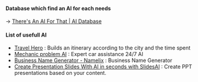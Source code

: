 
#### Database which find an AI for each needs

→ [There's An AI For That | AI Database](https://theresanaiforthat.com/)


#### List of usefull AI

- [Travel Hero](https://gpt-travel-advisor.vercel.app/) : Builds an itinerary according to the city and the time spent
- [Mechanic problem AI](https://mechanic.fora.chat/) : Expert car assistance 24/7 AI
- [Business Name Generator - Namelix](https://namelix.com/) : Business Name Generator
- [Create Presentation Slides With AI in seconds with SlidesAI](https://www.slidesai.io/) : Create PPT presentations based on your content.  
